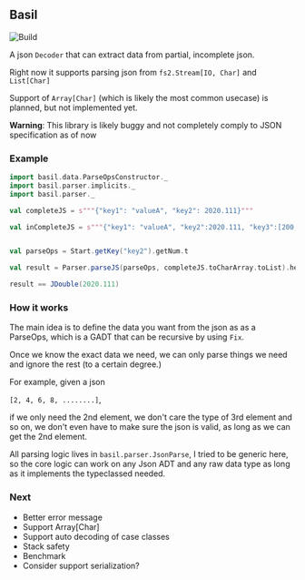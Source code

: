 ## Basil

![Build](https://travis-ci.org/buaya91/basil.svg?branch=master)

A json `Decoder` that can extract data from partial, incomplete json.

Right now it supports parsing json from `fs2.Stream[IO, Char]` and `List[Char]`

Support of `Array[Char]` (which is likely the most common usecase) is planned, but not implemented yet.

**Warning**: This library is likely buggy and not completely comply to JSON specification as of now

### Example

```scala
import basil.data.ParseOpsConstructor._
import basil.parser.implicits._
import basil.parser._

val completeJS = s"""{"key1": "valueA", "key2": 2020.111}"""

val inCompleteJS = s"""{"key1": "valueA", "key2":2020.111, "key3":[200,]}"""


val parseOps = Start.getKey("key2").getNum.t

val result = Parser.parseJS(parseOps, completeJS.toCharArray.toList).head.map(_._1)

result == JDouble(2020.111)

```

### How it works

The main idea is to define the data you want from the json as as a ParseOps, which is a GADT that can be recursive by using `Fix`.

Once we know the exact data we need, we can only parse things we need and ignore the rest (to a certain degree.)

For example, given a json

`[2, 4, 6, 8, ........]`,

if we only need the 2nd element, we don't care the type of 3rd element and so on, we don't even have to make sure the json is valid, as long as we can get the 2nd element.

All parsing logic lives in `basil.parser.JsonParse`, I tried to be generic here, so the core logic can work on any Json ADT and any raw data type as long as it implements the typeclassed needed.


### Next

* Better error message
* Support Array[Char]
* Support auto decoding of case classes
* Stack safety
* Benchmark
* Consider support serialization?


